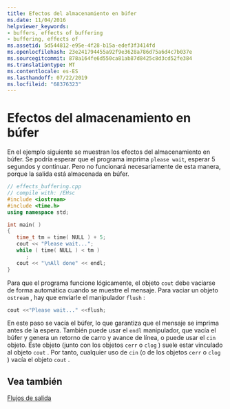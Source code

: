 ```yaml
---
title: Efectos del almacenamiento en búfer
ms.date: 11/04/2016
helpviewer_keywords:
- buffers, effects of buffering
- buffering, effects of
ms.assetid: 5d544812-e95e-4f28-b15a-edef3f3414fd
ms.openlocfilehash: 23e241794455a92f9e3628a786d75a6d4c7b037e
ms.sourcegitcommit: 878a164fe6d550ca81ab87d8425c8d3cd52fe384
ms.translationtype: MT
ms.contentlocale: es-ES
ms.lasthandoff: 07/22/2019
ms.locfileid: "68376323"
---
```

# <a name="effects-of-buffering"></a>Efectos del almacenamiento en búfer

En el ejemplo siguiente se muestran los efectos del almacenamiento en búfer. Se podría esperar que el programa imprima `please wait`, esperar 5 segundos y continuar. Pero no funcionará necesariamente de esta manera, porque la salida está almacenada en búfer.

```cpp
// effects_buffering.cpp
// compile with: /EHsc
#include <iostream>
#include <time.h>
using namespace std;

int main( )
{
   time_t tm = time( NULL ) + 5;
   cout << "Please wait...";
   while ( time( NULL ) < tm )
      ;
   cout << "\nAll done" << endl;
}
```

Para que el programa funcione lógicamente, el objeto `cout` debe vaciarse de forma automática cuando se muestre el mensaje. Para vaciar un objeto `ostream` , hay que enviarle el manipulador `flush` :

```cpp
cout <<"Please wait..." <<flush;
```

En este paso se vacía el búfer, lo que garantiza que el mensaje se imprima antes de la espera. También puede usar el `endl` manipulador, que vacía el búfer y genera un retorno de carro y avance de línea, o puede usar el `cin` objeto. Este objeto (junto con los objetos `cerr` o `clog` ) suele estar vinculado al objeto `cout` . Por tanto, cualquier uso de `cin` (o de los objetos `cerr` o `clog` ) vacía el objeto `cout` .

## <a name="see-also"></a>Vea también

[Flujos de salida](../standard-library/output-streams.md)<br/>

